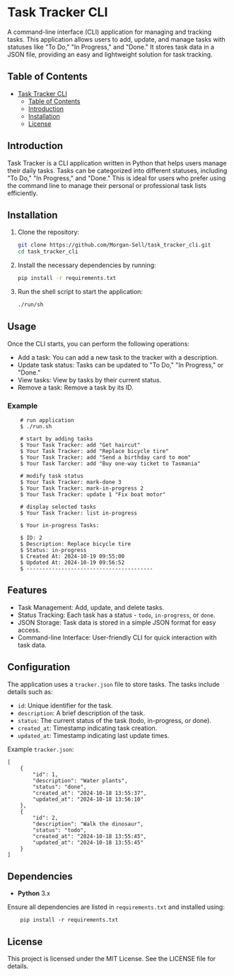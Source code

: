 # Task Tracker CLI

A command-line interface (CLI) application for managing and tracking tasks. This application allows users to add, update, and manage tasks with statuses like "To Do," "In Progress," and "Done." It stores task data in a JSON file, providing an easy and lightweight solution for task tracking.

## Table of Contents

- [Task Tracker CLI](#task-tracker-cli)
  - [Table of Contents](#table-of-contents)
  - [Introduction](#introduction)
  - [Installation](#installation)
  - [License](#license)

## Introduction

Task Tracker is a CLI application written in Python that helps users manage their daily tasks. Tasks can be categorized into different statuses, including "To Do," "In Progress," and "Done." This is ideal for users who prefer using the command line to manage their personal or professional task lists efficiently.

## Installation

1. Clone the repository:

   ```bash
   git clone https://github.com/Morgan-Sell/task_tracker_cli.git
   cd task_tracker_cli

2. Install the necessary dependencies by running:

    ```bash
    pip install -r requirements.txt

3. Run the shell script to start the application:
   
   ```bash
   ./run/sh

## Usage

Once the CLI starts, you can perform the following operations:

- Add a task: You can add a new task to the tracker with a description.
- Update task status: Tasks can be updated to "To Do," "In Progress," or "Done."
- View tasks: View by tasks by their current status.
- Remove a task: Remove a task by its ID.


### Example

```
    # run application
    $ ./run.sh

    # start by adding tasks
    $ Your Task Tracker: add "Get haircut"
    $ Your Task Tracker: add "Replace bicycle tire"
    $ Your Task Tracker: add "Send a birthday card to mom"
    $ Your Task Tarcker: add "Buy one-way ticket to Tasmania"

    # modify task status
    $ Your Task Tracker: mark-done 3
    $ Your Task Tracker: mark-in-progress 2
    $ Your Task Tracker: update 1 "Fix boat motor"
    
    # display selected tasks
    $ Your Task Tracker: list in-progress

    $ Your in-progress Tasks: 

    $ ID: 2
    $ Description: Replace bicycle tire
    $ Status: in-progress
    $ Created At: 2024-10-19 09:55:00
    $ Updated At: 2024-10-19 09:56:52
    $ ----------------------------------------
```
    
## Features
- Task Management: Add, update, and delete tasks.
- Status Tracking: Each task has a status - `todo`, `in-progress`, or `done`.
- JSON Storage: Task data is stored in a simple JSON format for easy access.
- Command-line Interface: User-friendly CLI for quick interaction with task data.

## Configuration
The application uses a `tracker.json` file to store tasks. The tasks include details such as:

- `id`: Unique identifier for the task.
- `description`: A brief description of the task.
- `status`: The current status of the task (todo, in-progress, or done).
- `created_at`: Timestamp indicating task creation.
- `updated_at`: Timestamp indicating last update times.

Example `tracker.json`:

    
    [
        {
            "id": 1,
            "description": "Water plants",
            "status": "done",
            "created_at": "2024-10-18 13:55:37",
            "updated_at": "2024-10-18 13:56:10"
        },
        {
            "id": 2,
            "description": "Walk the dinosaur",
            "status": "todo",
            "created_at": "2024-10-18 13:55:45",
            "updated_at": "2024-10-18 13:55:45"
        }
    ]

## Dependencies
- **Python** 3.x


Ensure all dependencies are listed in `requirements.txt` and installed using:

```
    pip install -r requirements.txt
```

## License
This project is licensed under the MIT License. See the LICENSE file for details.